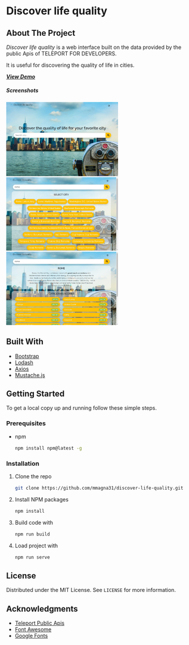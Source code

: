 # Discover life quality

## About The Project

_Discover life quality_ is a web interface built on the data provided by the public Apis of TELEPORT FOR DEVELOPERS.

It is useful for discovering the quality of life in cities.

<a href="https://discoverlifequality.netlify.app/">**_View Demo_**</a>

##### Screenshots

<img src="/src/assets/images/screenshots/home.jpg" width="300px">
<img src="/src/assets/images/screenshots/citiesList.jpg" width="300px">
<img src="/src/assets/images/screenshots/scoresList.jpg" width="300px">

## Built With

- [Bootstrap](https://getbootstrap.com/)
- [Lodash](https://lodash.com/)
- [Axios](https://axios-http.com/)
- [Mustache.js](https://github.com/janl/mustache.js)

## Getting Started

To get a local copy up and running follow these simple steps.

### Prerequisites

- npm
  ```sh
  npm install npm@latest -g
  ```

### Installation

1. Clone the repo
   ```sh
   git clone https://github.com/mmagna31/discover-life-quality.git
   ```
2. Install NPM packages
   ```sh
   npm install
   ```
3. Build code with
   ```sh
   npm run build
   ```
4. Load project with
   ```sh
   npm run serve
   ```

## License

Distributed under the MIT License. See `LICENSE` for more information.

## Acknowledgments

- [Teleport Public Apis](https://developers.teleport.org/api/getting_started/)
- [Font Awesome](https://fontawesome.com)
- [Google Fonts](https://fonts.google.com)
